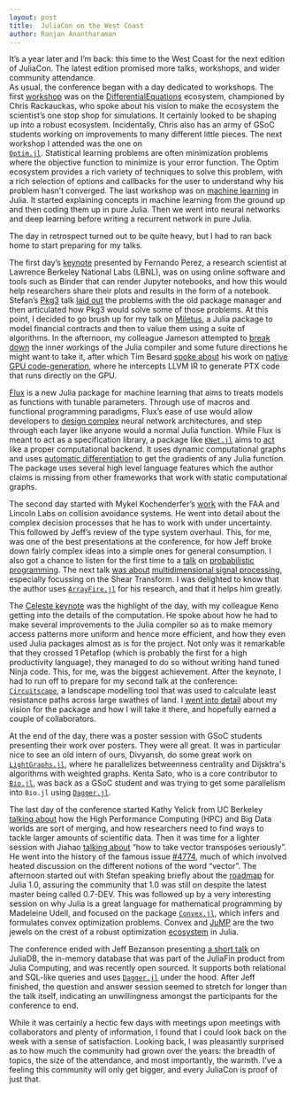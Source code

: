 ```yaml
---
layout: post
title:  JuliaCon on the West Coast
author: Ranjan Anantharaman
---
```


It’s a year later and I’m back: this time to the West Coast for the next edition of JuliaCon. The
latest edition promised more talks, workshops, and wider community attendance.  
As usual, the conference began with a day dedicated to workshops. 
The first [workshop](https://www.youtube.com/watch?v=7NDkpWoNiQ4) was on the 
[DifferentialEquations](https://github.com/JuliaDiffEq/) ecosystem, 
championed by Chris Rackauckas, who spoke about his vision to make the ecosystem the 
scientist’s one stop shop for simulations. It certainly looked to be shaping up into a robust 
ecosystem. Incidentally, Chris also has an army of GSoC students working on improvements to many 
different little pieces. The next workshop I attended was the one on  
[`Optim.jl`](https://github.com/JuliaNLSolvers/Optim.jl). Statistical learning
 problems are often minimization problems where the objective function to minimize is your
error function. The Optim ecosystem provides a rich variety of techniques to solve this
problem, with a rich selection of options and callbacks for the user to understand why
his problem hasn’t converged. The last workshop was on 
[machine learning](https://github.com/ninjin/juliacon2017_dl_workshop) in Julia. It started
explaining concepts in machine learning from the ground up and then coding them up in pure Julia.
 Then we went into neural networks and deep learning before writing a recurrent network in pure Julia. 

The day in retrospect turned out to be quite heavy, but I had to ran back home to start preparing 
for my talks. 
   
The first day’s [keynote](https://www.youtube.com/watch?v=DUdE3M2nlDE) presented by Fernando 
Perez, a research scientist at Lawrence Berkeley National Labs (LBNL), was on 
using online software and tools such as Binder that can render Jupyter notebooks, and how 
this would help researchers share their plots and results in the form of a notebook. Stefan’s
[Pkg3](https://github.com/StefanKarpinski/Pkg3.jl) talk 
[laid out](https://www.youtube.com/watch?v=-yUiLCGegJs) the problems with the old 
package manager and then articulated how Pkg3 would solve some of those problems. 
At this point, I decided to go brush up for my talk on 
[Miletus](https://www.youtube.com/watch?v=FKBSVb9405w), a Julia package to model financial 
contracts and then to value them using a suite of algorithms. In the afternoon, my colleague 
Jameson attempted to [break down](https://www.youtube.com/watch?v=7KGZ_9D_DbI) the inner 
workings of the Julia compiler and some future 
directions he might want to take it, after which Tim Besard 
[spoke about](https://www.youtube.com/watch?v=525t9-nsn5Y) his work on 
[native GPU code-generation](https://github.com/JuliaGPU/CUDAnative.jl), where he intercepts
LLVM IR to generate PTX code that runs directly on the GPU. 
    
[Flux](https://github.com/MikeInnes/Flux.jl) is a new Julia package for machine learning that 
aims to treats models as functions with tunable parameters. Through use of macros and 
functional programming paradigms, Flux’s ease of use would allow developers to 
[design complex](https://www.youtube.com/watch?v=vWaHDS--s-g) 
neural network architectures, and step through each layer like anyone would a normal Julia 
function. While Flux is meant to act as a specification library, a package like 
[`KNet.jl`](https://github.com/denizyuret/Knet.jl) aims to 
[act](https://www.youtube.com/watch?v=uMs2192YAxg) like a proper computational 
backend. It uses dynamic computational graphs and uses 
[automatic differentiation](https://github.com/denizyuret/AutoGrad.jl) to get the 
gradients of any Julia function. The package uses several high level language features which 
the author claims is missing from other frameworks that work with static computational 
graphs. 
     
The second day started with Mykel Kochenderfer’s 
[work](https://www.youtube.com/watch?v=rj-WhTL_VXE) with the FAA and Lincoln Labs on 
collision avoidance systems. He went into detail about the complex decision processes that he 
has to work with under uncertainty. This followed by Jeff’s review of the type system 
overhaul. This, for me, was one of the best presentations at the conference, for how Jeff 
broke down fairly complex ideas into a simple ones for general consumption. I also got a 
chance to listen for the first time to a [talk](https://www.youtube.com/watch?v=h227k438CeQ) on 
[probabilistic programming](https://github.com/yebai/Turing.jl). The next talk 
[was about](https://www.youtube.com/watch?v=8iYUbWfR_lI) [multidimensional 
signal processing](https://github.com/arsenal9971/Shearlab.jl), especially focussing on the 
Shear Transform. I was delighted to know that the author uses 
[`ArrayFire.jl`](https://github.com/JuliaComputing/ArrayFire.jl) for his research, and that 
it helps him greatly. 
      
The [Celeste keynote](https://www.youtube.com/watch?v=uecdcADM3hY) was the highlight 
of the day, with my colleague Keno getting into 
the details of the computation. He spoke about how he had to make several improvements to the 
Julia compiler so as to make memory access patterns more uniform and hence more efficient, 
and how they even used Julia packages almost as is for the project. Not only was it 
remarkable that they crossed 1 Petaflop (which is probably the first for a 
high productivity language), they managed to do so without writing hand tuned Ninja code. 
This, for me, was the biggest achievement. After the keynote, I had to run off to prepare for my 
second talk at the conference: [`Circuitscape`](https://github.com/ranjanan/CircuitScape.jl), 
a landscape modelling tool that was used to calculate least resistance paths across large 
swathes of land. I [went into detail](https://www.youtube.com/watch?v=S731cjT5nIw) about my 
vision for the package and how I will take it 
there, and hopefully earned a couple of collaborators. 
 
At the end of the day, there was a poster session with GSoC students presenting their work 
over posters. They were all great. It was in particular nice to see an old intern of ours, 
Divyansh, do some great work on [`LightGraphs.jl`](https://github.com/JuliaGraphs/LightGraphs.jl), where he parallelizes betweenness centrality and Dijsktra's algorithms with weighted graphs. Kenta Sato, who is a core contributor to [`Bio.jl`](https://github.com/BioJulia/Bio.jl), was back as a GSoC student and was trying to get some parallelism into `Bio.jl` using [`Dagger.jl`](https://github.com/JuliaParallel/Dagger.jl). 
        
The last day of the conference started Kathy Yelick from UC Berkeley 
[talking about](https://www.youtube.com/watch?v=rj-WhTL_VXE) how the 
High Performance Computing (HPC) and Big Data worlds are sort of merging, and how researchers need to find ways to 
tackle larger amounts of scientific data. Then it was time for a lighter session with Jiahao 
[talking about](https://www.youtube.com/watch?v=C2RO34b_oPM) 
“how to take vector transposes seriously”. He went into 
the history of the famous issue [#4774](https://github.com/JuliaLang/julia/issues/4774), much of 
which involved heated discussion on the different notions of the word “vector”. The afternoon 
started out with Stefan speaking briefly about the 
[roadmap](https://www.youtube.com/watch?v=qHpaztMu_Uw) for Julia 1.0, assuring the 
community that 1.0 was still on despite the latest master being called 0.7-DEV. 
This was followed up by a 
very interesting session on why Julia is a great language for mathematical programming by 
Madeleine Udell, and focused on the package [`Convex.jl`](https://github.com/JuliaOpt/Convex.jl),
which infers and formulates convex optimization problems. Convex 
and [JuMP](https://github.com/JuliaOpt/JuMP.jl) are the two jewels on the crest of a robust 
optimization [ecosystem](https://github.com/JuliaOpt) in Julia. 
         
The conference ended with Jeff Bezanson presenting 
[a short talk](https://www.youtube.com/watch?v=i9mfWKzEXcg) on JuliaDB, the in-memory 
database that was part of the JuliaFin product from Julia Computing, and was recently open 
sourced. It supports both relational and SQL-like queries and uses 
[`Dagger.jl`](https://github.com/JuliaParallel/Dagger.jl) under the hood. 
After Jeff finished, the question and answer session seemed to stretch for longer than the 
talk itself, indicating an unwillingness amongst the participants for the conference to end. 
          
While it was certainly a hectic few days with meetings upon meetings with collaborators and 
plenty of information, I found that I could look back on the week with a sense of 
satisfaction. Looking back, I was pleasantly surprised as to how much the community had grown 
over the years: the breadth of topics, the size of the attendance, and most importantly, the 
warmth. I've a feeling this community will only get bigger, and every JuliaCon is proof of just 
that. 
           

